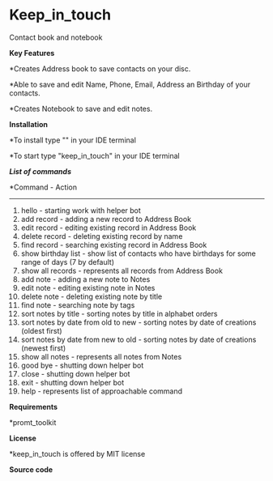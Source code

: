 # Keep_in_touch
Contact book and notebook

**Key Features**

*Creates Address book to save contacts on your disc.

*Able to save and edit Name, Phone, Email, Address an Birthday of your contacts.

*Creates Notebook to save and edit notes.

**Installation**

*To install type "" in your IDE terminal


*To start type "keep_in_touch" in your IDE terminal

**_List of commands_**

*Command        -                           Action
________________________________________________________________________________________________________________________
1. hello            -                         starting work with helper bot
2. add record          -                      adding a new record to Address Book
3. edit record           -                    editing existing record in Address Book
4. delete record          -                   deleting existing record by name
5. find record            -                   searching existing record in Address Book
6. show birthday list      -                  show list of contacts who have birthdays for some range of days (7 by default)
7. show all records        -                  represents all records from Address Book
8. add note              -                    adding a new note to Notes
9. edit note               -                  editing existing note in Notes
10. delete note            -                   deleting existing note by title
11. find note               -                  searching note by tags
12. sort notes by title       -                sorting notes by title in alphabet orders
13. sort notes by date from old to new     -   sorting notes by date of creations (oldest first)
14. sort notes by date from new to old    -    sorting notes by date of creations (newest first)
15. show all notes                    -        represents all notes from Notes
16. good bye                          -        shutting down helper bot
17. close                             -        shutting down helper bot
18. exit                              -        shutting down helper bot
19. help                               -       represents list of approachable command

**Requirements**

*promt_toolkit

**License**

*keep_in_touch is offered by MIT license

**Source code**

